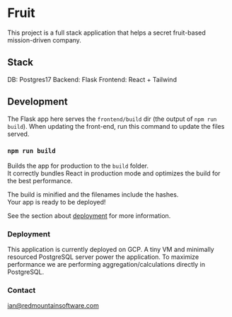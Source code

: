 # Fruit

This project is a full stack application that helps a secret fruit-based mission-driven company.

## Stack

DB: Postgres17
Backend: Flask
Frontend: React + Tailwind

## Development

The Flask app here serves the `frontend/build` dir (the output of `npm run build`).
When updating the front-end, run this command to update the files served.

### `npm run build`

Builds the app for production to the `build` folder.\
It correctly bundles React in production mode and optimizes the build for the best performance.

The build is minified and the filenames include the hashes.\
Your app is ready to be deployed!

See the section about [deployment](https://facebook.github.io/create-react-app/docs/deployment) for more information.

### Deployment

This application is currently deployed on GCP. 
A tiny VM and minimally resourced PostgreSQL server power the application. 
To maximize performance we are performing aggregation/calculations directly in PostgreSQL.

### Contact

ian@redmountainsoftware.com
